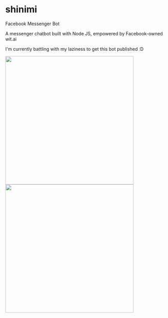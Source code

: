 # shinimi
Facebook Messenger Bot

A messenger chatbot built with Node JS, empowered by Facebook-owned wit.ai

I'm currently battling with my laziness to get this bot published :D

<img src="https://s21.postimg.org/fj403e72v/Screenshot_20161008_233712.png" width="400">
<img src="https://s12.postimg.org/elxmhw08d/Screenshot_20161008_233306.png" width="400">
